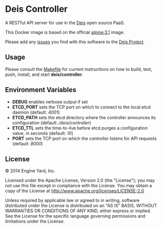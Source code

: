 # Deis Controller

A RESTful API server for use in the [Deis](http://deis.io) open source PaaS.


This Docker image is based on the official
[alpine:3.1](https://registry.hub.docker.com/_/alpine/) image.

Please add any [issues](https://github.com/brendangibat/deis/issues) you find with this software to
the [Deis Project](https://github.com/brendangibat/deis).

## Usage

Please consult the [Makefile](Makefile) for current instructions on how to build, test, push,
install, and start **deis/controller**.

## Environment Variables

* **DEBUG** enables verbose output if set
* **ETCD_PORT** sets the TCP port on which to connect to the local etcd
  daemon (default: *4001*)
* **ETCD_PATH** sets the etcd directory where the controller announces
  its configuration (default: */deis/controller*)
* **ETCD_TTL** sets the time-to-live before etcd purges a configuration
  value, in seconds (default: *10*)
* **PORT** sets the TCP port on which the controller listens for API
  requests (default: *8000*)

## License

© 2014 Engine Yard, Inc.

Licensed under the Apache License, Version 2.0 (the "License"); you may
not use this file except in compliance with the License. You may obtain
a copy of the License at <http://www.apache.org/licenses/LICENSE-2.0>

Unless required by applicable law or agreed to in writing, software
distributed under the License is distributed on an "AS IS" BASIS,
WITHOUT WARRANTIES OR CONDITIONS OF ANY KIND, either express or implied.
See the License for the specific language governing permissions and
limitations under the License.
